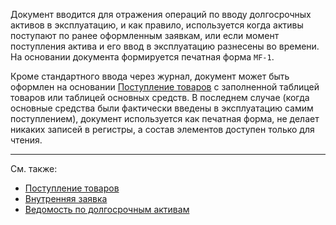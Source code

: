 ﻿Документ вводится для отражения операций по вводу долгосрочных активов в эксплуатацию, и как правило, используется когда активы поступают по ранее оформленным заявкам, или если момент поступления актива и его ввод в эксплуатацию разнесены во времени. На основании документа формируется печатная форма `MF-1`. 

Кроме стандартного ввода через журнал, документ может быть оформлен на основании [Поступление товаров](/d/VendorInvoice) с заполненной таблицей товаров или таблицей основных средств. В последнем случае (когда основные средства были фактически введены в эксплуатацию самим поступлением), документ используется как печатная форма, не делает никаких записей в регистры, а состав элементов доступен только для чтения.

---

См. также:

- [Поступление товаров](/d/VendorInvoice)
- [Внутренняя заявка](/d/InternalOrder)
- [Ведомость по долгосрочным активам](/r/Assets)